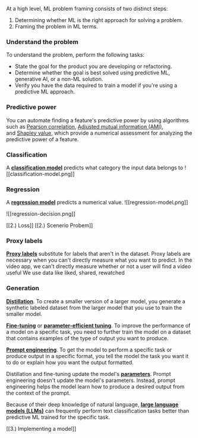 At a high level, ML problem framing consists of two distinct steps:

1. Determining whether ML is the right approach for solving a problem.
2. Framing the problem in ML terms.

### Understand the problem

To understand the problem, perform the following tasks:

- State the goal for the product you are developing or refactoring.
- Determine whether the goal is best solved using predictive ML, generative AI, or a non-ML solution.
- Verify you have the data required to train a model if you're using a predictive ML approach.

###  Predictive power

You can automate finding a feature's predictive power by using algorithms such as [Pearson correlation](https://wikipedia.org/wiki/Pearson_correlation_coefficient), [Adjusted mutual information (AMI)](https://wikipedia.org/wiki/Adjusted_mutual_information), and [Shapley value](https://wikipedia.org/wiki/Shapley_value#In_machine_learning), which provide a numerical assessment for analyzing the predictive power of a feature.

### Classification
A [**classification model**](https://developers.google.com/machine-learning/glossary#classification-model) predicts what category the input data belongs to
![[classification-model.png]]
### Regression
A [**regression model**](https://developers.google.com/machine-learning/glossary#regression-model) predicts a numerical value.
![[regression-model.png]]


![[regression-decision.png]]

[[2.) Loss]]
[[2.) Scenerio Probem]]
### Proxy labels

[**Proxy labels**](https://developers.google.com/machine-learning/glossary#proxy-labels) substitute for labels that aren't in the dataset. Proxy labels are necessary when you can't directly measure what you want to predict. In the video app, we can't directly measure whether or not a user will find a video useful
We use data like liked, shared, rewatched
### Generation

[**Distillation**](https://developers.google.com/machine-learning/glossary#distillation). To create a smaller version of a larger model, you generate a synthetic labeled dataset from the larger model that you use to train the smaller model.

 [**Fine-tuning**](https://developers.google.com/machine-learning/glossary#fine-tuning) or [**parameter-efficient tuning**](https://developers.google.com/machine-learning/glossary#parameter-efficient-tuning). To improve the performance of a model on a specific task, you need to further train the model on a dataset that contains examples of the type of output you want to produce.

[**Prompt engineering**](https://developers.google.com/machine-learning/glossary#prompt-engineering). To get the model to perform a specific task or produce output in a specific format, you tell the model the task you want it to do or explain how you want the output formatted.

Distillation and fine-tuning update the model's [**parameters**](https://developers.google.com/machine-learning/glossary#parameter). Prompt engineering doesn't update the model's parameters. Instead, prompt engineering helps the model learn how to produce a desired output from the context of the prompt.

Because of their deep knowledge of natural language, [**large language models (LLMs)**](https://developers.google.com/machine-learning/glossary#large-language-model) can frequently perform text classification tasks better than predictive ML trained for the specific task.



[[3.) Implementing a model]]